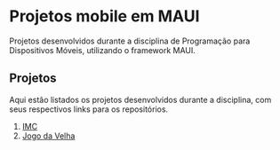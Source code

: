 # Projetos mobile em MAUI

Projetos desenvolvidos durante a disciplina de Programação para Dispositivos Móveis, utilizando o framework MAUI.

## Projetos

Aqui estão listados os projetos desenvolvidos durante a disciplina, com seus respectivos links para os repositórios.

1. [IMC](./Projeto1)
2. [Jogo da Velha](./Projeto2)
